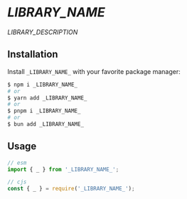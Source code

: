 # _LIBRARY_NAME_

_LIBRARY_DESCRIPTION_

## Installation

Install `_LIBRARY_NAME_` with your favorite package manager:

```sh
$ npm i _LIBRARY_NAME_
# or
$ yarn add _LIBRARY_NAME_
# or
$ pnpm i _LIBRARY_NAME_
# or
$ bun add _LIBRARY_NAME_
```

## Usage

```ts
// esm
import { _ } from '_LIBRARY_NAME_';

// cjs
const { _ } = require('_LIBRARY_NAME_');
```
